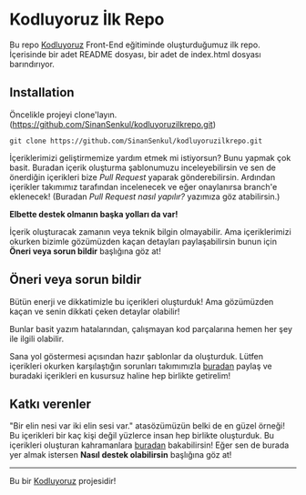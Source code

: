 # Kodluyoruz İlk Repo

Bu repo [Kodluyoruz](http://kodluyoruz.org) Front-End eğitiminde oluşturduğumuz ilk repo. İçerisinde bir adet README dosyası, bir adet de index.html dosyası barındırıyor.

## Installation

Öncelikle projeyi clone'layın. (https://github.com/SinanSenkul/kodluyoruzilkrepo.git)

```
git clone https://github.com/SinanSenkul/kodluyoruzilkrepo.git
```

İçeriklerimizi geliştirmemize yardım etmek mi istiyorsun? Bunu yapmak çok basit. Buradan içerik oluşturma şablonumuzu inceleyebilirsin ve sen de önerdiğin içerikleri bize *Pull Request* yaparak gönderebilirsin. Ardından içerikler takımımız tarafından incelenecek ve eğer onaylanırsa branch'e eklenecek! (Buradan *Pull Request nasıl yapılır?* yazımıza göz atabilirsin.)

**Elbette destek olmanın başka yolları da var!**

İçerik oluşturacak zamanın veya teknik bilgin olmayabilir. Ama içeriklerimizi okurken bizimle gözümüzden kaçan detayları paylaşabilirsin bunun için **Öneri veya sorun bildir** başlığına göz at! 

## Öneri veya sorun bildir

Bütün enerji ve dikkatimizle bu içerikleri oluşturduk! Ama gözümüzden kaçan ve senin dikkati çeken detaylar olabilir! 

Bunlar basit yazım hatalarından, çalışmayan kod parçalarına hemen her şey ile ilgili olabilir. 

Sana yol göstermesi açısından hazır şablonlar da oluşturduk. Lütfen içerikleri okurken karşılaştığın sorunları takımımızla [buradan](https://github.com/Kodluyoruz/taskforce/issues/new/choose) paylaş ve buradaki içerikleri en kusursuz haline hep birlikte getirelim!

## Katkı verenler

"Bir elin nesi var iki elin sesi var." atasözümüzün belki de en güzel örneği! Bu içerikleri bir kaç kişi değil yüzlerce insan hep birlikte oluşturduk. Bu içerikleri oluşturan kahramanlara [buradan](https://github.com/Kodluyoruz/taskforce/graphs/contributors) bakabilirsin! Eğer sen de burada yer almak istersen **Nasıl destek olabilirsin** başlığına göz at!

---

Bu bir [Kodluyoruz](http://kodluyoruz.org) projesidir!
